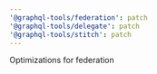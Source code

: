```yaml
---
'@graphql-tools/federation': patch
'@graphql-tools/delegate': patch
'@graphql-tools/stitch': patch
---
```


Optimizations for federation

